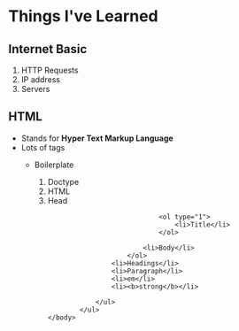 <!DOCTYPE html>
<html lang="en">
	<head>
			<meta name="viewport" content="width=device-width, initial-scale=1.0">
			<meta charset="utf-8">
			<title>Things I've Learned</title>
		</head>
	<body>
		<h1>Things I've Learned</h1>
		<h2>Internet Basic</h2>
			<ol type="1">
				<li>HTTP Requests</li>
				<li>IP address</li>
				<li>Servers</li>
			</ol>
		<h2>HTML</h2>
			<ul type="disc">
			<li> Stands for <b>Hyper Text Markup Language</b> </li>
			<li>Lots of tags</li>
				<ul type="circle">
					<li>Boilerplate </LI>
						<ol type="1">
							<LI>Doctype</li>
							<li>HTML</li>
							<li>Head</li>
							
								<ol type="1">
									<li>Title</li>
								</ol>
								
							<li>Body</li>
						</ol>
					<li>Headings</li>
					<li>Paragraph</li>
					<li>em</li>
					<li><b>strong</b></li>
				
				</ul>
			</ul>
	</body>
</html>
